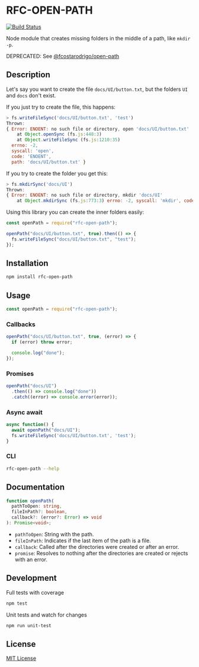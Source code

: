 # RFC-OPEN-PATH

[![Build Status](https://travis-ci.org/fcostarodrigo/rfc-open-path.svg?branch=master)](https://travis-ci.org/fcostarodrigo/rfc-open-path)

Node module that creates missing folders in the middle of a path, like `mkdir -p`.

DEPRECATED: See [@fcostarodrigo/open-path](https://www.npmjs.com/package/@fcostarodrigo/open-path)

## Description

Let's say you want to create the file `docs/UI/button.txt`, but the folders `UI` and `docs` don't exist.

If you just try to create the file, this happens:

```js
> fs.writeFileSync('docs/UI/button.txt', 'test')
Thrown:
{ Error: ENOENT: no such file or directory, open 'docs/UI/button.txt'
    at Object.openSync (fs.js:448:3)
    at Object.writeFileSync (fs.js:1210:35)
  errno: -2,
  syscall: 'open',
  code: 'ENOENT',
  path: 'docs/UI/button.txt' }
```

If you try to create the folder you get this:

```js
> fs.mkdirSync('docs/UI')
Thrown:
{ Error: ENOENT: no such file or directory, mkdir 'docs/UI'
    at Object.mkdirSync (fs.js:773:3) errno: -2, syscall: 'mkdir', code: 'ENOENT', path: 'docs/UI' }

```

Using this library you can create the inner folders easily:

```js
const openPath = require("rfc-open-path");

openPath("docs/UI/button.txt", true).then(() => {
  fs.writeFileSync("docs/UI/button.txt", "test");
});
```

## Installation

```bash
npm install rfc-open-path
```

## Usage

```js
const openPath = require("rfc-open-path");
```

### Callbacks

```js
openPath("docs/UI/button.txt", true, (error) => {
  if (error) throw error;

  console.log("done");
});
```

### Promises

```js
openPath("docs/UI")
  .then(() => console.log("done"))
  .catch((error) => console.error(error));
```

### Async await

```js
async function() {
  await openPath("docs/UI");
  fs.writeFileSync('docs/UI/button.txt', 'test');
}
```

### CLI

```bash
rfc-open-path --help
```

## Documentation

```ts
function openPath(
  pathToOpen: string,
  fileInPath?: boolean,
  callback?: (error?: Error) => void
): Promise<void>;
```

- `pathToOpen`: String with the path.
- `fileInPath`: Indicates if the last item of the path is a file.
- `callback`: Called after the directories were created or after an error.
- `promise`: Resolves to nothing after the directories are created or rejects with an error.

## Development

Full tests with coverage

```bash
npm test
```

Unit tests and watch for changes

```bash
npm run unit-test
```

## License

[MIT License](http://www.opensource.org/licenses/mit-license.php)
